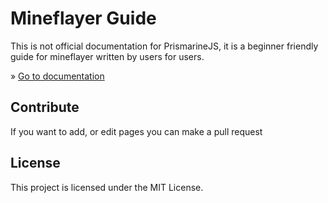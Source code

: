 # Mineflayer Guide

This is not official documentation for PrismarineJS, it is a beginner friendly guide for mineflayer written by users for users. 

» [Go to documentation](https://pix3lpirat3.github.io/mineflayer-guide/)


## Contribute
If you want to add, or edit pages you can make a pull request

## License

This project is licensed under the MIT License.